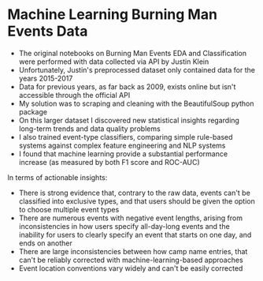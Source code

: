 # Machine Learning Burning Man Events Data

- The original notebooks on Burning Man Events EDA and Classification were performed with data collected via API by Justin Klein
- Unfortunately, Justin's preprocessed dataset only contained data for the years 2015-2017
- Data for previous years, as far back as 2009, exists online but isn't accessible through the official API
- My solution was to scraping and cleaning with the BeautifulSoup python package
- On this larger dataset I discovered new statistical insights regarding long-term trends and data quality problems
- I also trained event-type classifiers, comparing simple rule-based systems against complex feature engineering and NLP systems
- I found that machine learning provide a substantial performance increase (as measured by both F1 score and ROC-AUC)

In terms of actionable insights:

- There is strong evidence that, contrary to the raw data, events can't be classified into exclusive types, and that users should be given the option to choose multiple event types
- There are numerous events with negative event lengths, arising from inconsistencies in how users specify all-day-long events and the inability for users to clearly specify an event that starts on one day, and ends on another
- There are large inconsistencies between how camp name entries, that can't be reliably corrected with machine-learning-based approaches
- Event location conventions vary widely and can't be easily corrected
